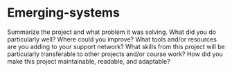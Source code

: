 # Emerging-systems

Summarize the project and what problem it was solving.
What did you do particularly well?
Where could you improve?
What tools and/or resources are you adding to your support network?
What skills from this project will be particularly transferable to other projects and/or course work?
How did you make this project maintainable, readable, and adaptable?
